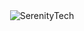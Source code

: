 <div align="center">
<img src="https://counter.seku.su/cmoe?name=SerenityTech" alt="SerenityTech" />
</div>